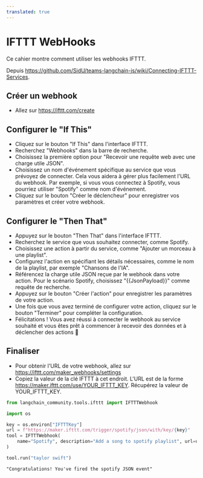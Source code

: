 ```yaml
---
translated: true
---
```


# IFTTT WebHooks

Ce cahier montre comment utiliser les webhooks IFTTT.

Depuis https://github.com/SidU/teams-langchain-js/wiki/Connecting-IFTTT-Services.

## Créer un webhook

- Allez sur https://ifttt.com/create

## Configurer le "If This"

- Cliquez sur le bouton "If This" dans l'interface IFTTT.
- Recherchez "Webhooks" dans la barre de recherche.
- Choisissez la première option pour "Recevoir une requête web avec une charge utile JSON".
- Choisissez un nom d'événement spécifique au service que vous prévoyez de connecter.
Cela vous aidera à gérer plus facilement l'URL du webhook.
Par exemple, si vous vous connectez à Spotify, vous pourriez utiliser "Spotify" comme nom d'événement.
- Cliquez sur le bouton "Créer le déclencheur" pour enregistrer vos paramètres et créer votre webhook.

## Configurer le "Then That"

- Appuyez sur le bouton "Then That" dans l'interface IFTTT.
- Recherchez le service que vous souhaitez connecter, comme Spotify.
- Choisissez une action à partir du service, comme "Ajouter un morceau à une playlist".
- Configurez l'action en spécifiant les détails nécessaires, comme le nom de la playlist, par exemple "Chansons de l'IA".
- Référencez la charge utile JSON reçue par le webhook dans votre action. Pour le scénario Spotify, choisissez "{{JsonPayload}}" comme requête de recherche.
- Appuyez sur le bouton "Créer l'action" pour enregistrer les paramètres de votre action.
- Une fois que vous avez terminé de configurer votre action, cliquez sur le bouton "Terminer" pour compléter la configuration.
- Félicitations ! Vous avez réussi à connecter le webhook au service souhaité et vous êtes prêt à commencer à recevoir des données et à déclencher des actions 🎉

## Finaliser

- Pour obtenir l'URL de votre webhook, allez sur https://ifttt.com/maker_webhooks/settings
- Copiez la valeur de la clé IFTTT à cet endroit. L'URL est de la forme https://maker.ifttt.com/use/YOUR_IFTTT_KEY. Récupérez la valeur de YOUR_IFTTT_KEY.

```python
from langchain_community.tools.ifttt import IFTTTWebhook
```

```python
import os

key = os.environ["IFTTTKey"]
url = f"https://maker.ifttt.com/trigger/spotify/json/with/key/{key}"
tool = IFTTTWebhook(
    name="Spotify", description="Add a song to spotify playlist", url=url
)
```

```python
tool.run("taylor swift")
```

```output
"Congratulations! You've fired the spotify JSON event"
```
